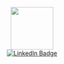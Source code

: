 <div id="header" align="center">
    <img src="https://cdn.dribbble.com/users/846207/screenshots/5495768/apple-logo-2018.gif" width="100"/>
</div>
<div id="badges" align="center">
    <a href="https://www.linkedin.com/in/nikhilthaware">
        <img src="https://dribbble.com/shots/1541997-LinkedIn-logo-animation/attachments/8865736?mode=media" alt="LinkedIn Badge"/>
    </a>
</div>
